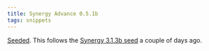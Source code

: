 ```yaml
---
title: Synergy Advance 0.5.1b
tags: snippets
---
```


[Seeded](http://www.wincent.com/a/news/archives/2007/05/synergy_advance_11.php). This follows the [Synergy 3.1.3b seed](http://www.wincent.com/a/news/archives/2007/05/synergy_313b_se.php) a couple of days ago.

